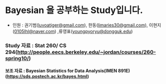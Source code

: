 # Bayesian 을 공부하는 Study입니다.

- 인원 : 권기범(luvoatiger@gmail.com), 한동(limaries30@gmail.com), 이현지(0105lhl@naver.com) ,류영표(youngpyoryu@dongguk.edu)

### Study 자료 : Stat 260/ CS 294(http://people.eecs.berkeley.edu/~jordan/courses/260-spring10/)

#### 보조 자료 : Bayesian Statistics for Data Analysis(IMEN 891E) (https://sds.postech.ac.kr/bayes.html)
